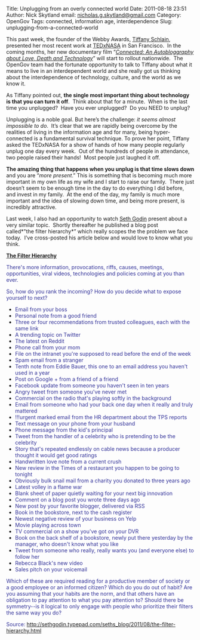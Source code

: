 Title: Unplugging from an overly connected world
Date: 2011-08-18 23:51
Author: Nick Skytland
email: nicholas.g.skytland@gmail.com
Category: OpenGov
Tags: connected, information age, interdependence
Slug: unplugging-from-a-connected-world

This past week, the founder of the Webby Awards, [Tiffany Schlain][],
presented her most recent work at [TEDxNASA][] in San Francisco.  In the
coming months, her new documentary film “*[Connected: An Autobloggraphy
about Love, Death and Technology][]*” will start to rollout nationwide. 
The OpenGov team had the fortunate opportunity to talk to Tiffany about
what it means to live in an interdependent world and she really got us
thinking about the interdependence of technology, culture, and the world
as we know it.

As Tiffany pointed out, **the single most important thing about
technology is that you can turn it off**.  Think about that for a
minute.  When is the last time you unplugged?  Have you ever unplugged? 
Do you NEED to unplug?

Unplugging is a noble goal. But here’s the challenge: *it seems almost
impossible to do*.  It’s clear that we are rapidly being overcome by the
realities of living in the information age and for many, being
hyper-connected is a fundamental survival technique. To prove her point,
Tiffany asked the TEDxNASA for a show of hands of how many people
regularly unplug one day every week.  Out of the hundreds of people in
attendance, two people raised their hands!  Most people just laughed it
off.

**The amazing thing that happens when you unplug is that time slows
down** and you are “*more present*.” This is something that is becoming
much more important in my own life as my wife and I start to raise our
family.  There just doesn’t seem to be enough time in the day to do
everything I did before, and invest in my family.  At the end of the
day, my family is much more important and the idea of slowing down time,
and being more present, is incredibly attractive.

Last week, I also had an opportunity to watch [Seth Godin][] present
about a very similar topic.  Shortly thereafter he published a blog post
called*"the filter hierarchy*” which really scopes the the problem we
face today.  I’ve cross-posted his article below and would love to know
what you think.

**<span style="text-decoration: underline;">[The Filter
Hierarchy][]</span>**

<span style="color: #333399;">There's more information, provocations,
riffs, causes, meetings, opportunities, viral videos, technologies and
policies coming at you than ever.</span>

<span style="color: #333399;">So, how do you rank the incoming? How do
you decide what to expose yourself to next?</span>

-   <span style="color: #333399;">Email from your boss</span>
-   <span style="color: #333399;">Personal note from a good
    friend</span>
-   <span style="color: #333399;">Three or four recommendations from
    trusted colleagues, each with the same link</span>
-   <span style="color: #333399;">A trending topic on Twitter</span>
-   <span style="color: #333399;">The latest on Reddit</span>
-   <span style="color: #333399;">Phone call from your mom</span>
-   <span style="color: #333399;">File on the intranet you're supposed
    to read before the end of the week</span>
-   <span style="color: #333399;">Spam email from a stranger</span>
-   <span style="color: #333399;">Tenth note from Eddie Bauer, this one
    to an email address you haven't used in a year</span>
-   <span style="color: #333399;">Post on Google + from a friend of a
    friend</span>
-   <span style="color: #333399;">Facebook update from someone you
    haven't seen in ten years</span>
-   <span style="color: #333399;">Angry tweet from someone you've never
    met</span>
-   <span style="color: #333399;">Commercial on the radio that's playing
    softly in the background</span>
-   <span style="color: #333399;">Email from someone who had your back
    one day when it really and truly mattered</span>
-   <span style="color: #333399;">!!!urgent marked email from the HR
    department about the TPS reports</span>
-   <span style="color: #333399;">Text message on your phone from your
    husband</span>
-   <span style="color: #333399;">Phone message from the kid's
    principal</span>
-   <span style="color: #333399;">Tweet from the handler of a celebrity
    who is pretending to be the celebrity</span>
-   <span style="color: #333399;">Story that's repeated endlessly on
    cable news because a producer thought it would get good
    ratings</span>
-   <span style="color: #333399;">Handwritten love note from a current
    crush</span>
-   <span style="color: #333399;">New review in the Times of a
    restaurant you happen to be going to tonight</span>
-   <span style="color: #333399;">Obviously bulk snail mail from a
    charity you donated to three years ago</span>
-   <span style="color: #333399;">Latest volley in a flame war</span>
-   <span style="color: #333399;">Blank sheet of paper quietly waiting
    for your next big innovation</span>
-   <span style="color: #333399;">Comment on a blog post you wrote three
    days ago</span>
-   <span style="color: #333399;">New post by your favorite blogger,
    delivered via RSS</span>
-   <span style="color: #333399;">Book in the bookstore, next to the
    cash register</span>
-   <span style="color: #333399;">Newest negative review of your
    business on Yelp</span>
-   <span style="color: #333399;">Movie playing across town</span>
-   <span style="color: #333399;">TV commercial on a show you've got on
    your DVR</span>
-   <span style="color: #333399;">Book on the back shelf of a bookstore,
    newly put there yesterday by the manager, who doesn't know what you
    like</span>
-   <span style="color: #333399;">Tweet from someone who really, really
    wants you (and everyone else) to follow her</span>
-   <span style="color: #333399;">Rebecca Black's new video</span>
-   <span style="color: #333399;">Sales pitch on your voicemail</span>

<span style="color: #333399;">Which of these are required reading for a
productive member of society or a good employee or an informed citizen?
Which do you do out of habit? Are you assuming that your habits are the
norm, and that others have an obligation to pay attention to what you
pay attention to? Should there be symmetry--is it logical to only engage
with people who prioritize their filters the same way you do?</span>

<span
style="color: #333399;">Source: <http://sethgodin.typepad.com/seths_blog/2011/08/the-filter-hierarchy.html></span>

 

 

  [Tiffany Schlain]: https://twitter.com/tiffanyshlain
  [TEDxNASA]: http://tedxnasa.com/
  [Connected: An Autobloggraphy about Love, Death and Technology]: http://open.nasa.gov/blog/2011/08/16/we-want-your-thoughts-on-connected-an-autoblogography/
  [Seth Godin]: http://twitter.com/#!/ThisIsSethsBlog
  [The Filter Hierarchy]: http://sethgodin.typepad.com/seths_blog/2011/08/the-filter-hierarchy.html
